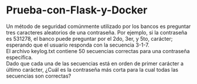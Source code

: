 # Prueba-con-Flask-y-Docker

Un método de seguridad comúnmente utilizado por los bancos es preguntar tres caracteres
aleatorios de una contraseña. Por ejemplo, si la contraseña es 531278, el banco puede
preguntar por el 2do, 3er, y 5to, carácter; esperando que el usuario responda con la secuencia
3-1-7.
<br />
El archivo keylog.txt contiene 50 secuencias correctas para una contraseña específica.
<br />
Dado que cada una de las secuencias está en orden de primer carácter a último carácter,
¿Cuál es la contraseña más corta para la cual todas las secuencias son correctas?
